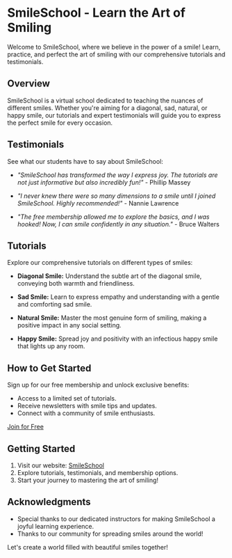 # SmileSchool - Learn the Art of Smiling

Welcome to SmileSchool, where we believe in the power of a smile! Learn, practice, and perfect the art of smiling with our comprehensive tutorials and testimonials.

## Overview

SmileSchool is a virtual school dedicated to teaching the nuances of different smiles. Whether you're aiming for a diagonal, sad, natural, or happy smile, our tutorials and expert testimonials will guide you to express the perfect smile for every occasion.

## Testimonials

See what our students have to say about SmileSchool:

- *"SmileSchool has transformed the way I express joy. The tutorials are not just informative but also incredibly fun!"* - Phillip Massey

- *"I never knew there were so many dimensions to a smile until I joined SmileSchool. Highly recommended!"* - Nannie Lawrence

- *"The free membership allowed me to explore the basics, and I was hooked! Now, I can smile confidently in any situation."* - Bruce Walters

## Tutorials

Explore our comprehensive tutorials on different types of smiles:

- **Diagonal Smile:** Understand the subtle art of the diagonal smile, conveying both warmth and friendliness.

- **Sad Smile:** Learn to express empathy and understanding with a gentle and comforting sad smile.

- **Natural Smile:** Master the most genuine form of smiling, making a positive impact in any social setting.

- **Happy Smile:** Spread joy and positivity with an infectious happy smile that lights up any room.

## How to Get Started

Sign up for our free membership and unlock exclusive benefits:

- Access to a limited set of tutorials.
- Receive newsletters with smile tips and updates.
- Connect with a community of smile enthusiasts.

[Join for Free](https://www.smileschool.com/signup)


## Getting Started

1. Visit our website: [SmileSchool](https://www.smileschool.com)
2. Explore tutorials, testimonials, and membership options.
3. Start your journey to mastering the art of smiling!

## Acknowledgments

- Special thanks to our dedicated instructors for making SmileSchool a joyful learning experience.
- Thanks to our community for spreading smiles around the world!

Let's create a world filled with beautiful smiles together! 
